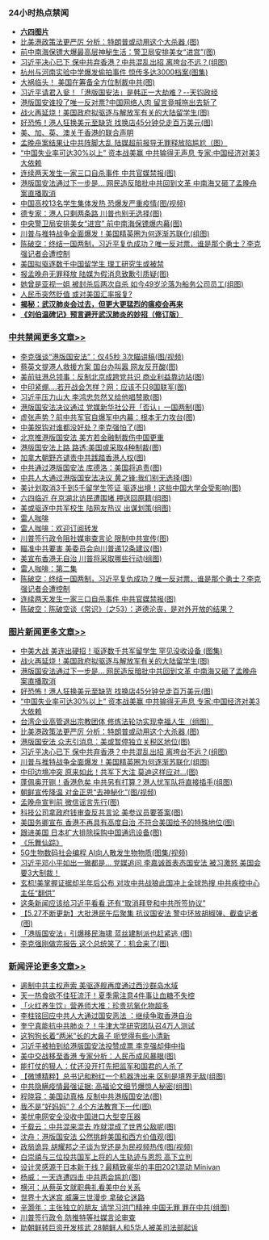 <div class="catlist">
<h3>24小时热点禁闻</h3>
<ul>
<li><b><a href="64photo" target="_blank">六四图片</a></b></li>
<li><a href="https://github.com/fqnews/bnews/blob/master/topimagenews/20200528/1335806.md">比美港政策法更严厉 分析：特朗普或动用这个大杀器 (图)</a></li>
<li><a href="https://github.com/fqnews/bnews/blob/master/cbnews/20200528/1335820.md">前中南海保镖大爆最高层神秘生活：警卫局安排美女“进宫”(图)</a></li>
<li><a href="https://github.com/fqnews/bnews/blob/master/topimagenews/20200528/1335791.md">习近平决心已下 保中共弃香港？中共混乱出招 离垮台不远？(组图)</a></li>
<li><a href="https://github.com/fqnews/bnews/blob/master/cbnews/20200528/1335807.md">杭州与河南实验中学爆发偷拍事件 惊传多达3000档案(图集)</a></li>
<li><a href="https://github.com/fqnews/bnews/blob/master/cbnews/20200528/1335848.md">大祸临头！ 美国在筹备全方位制裁中共(图)</a></li>
<li><a href="https://github.com/fqnews/bnews/blob/master/cbnews/20200528/1335876.md">习近平请君入瓮！「港版国安法」是韩正一大劫难？--天钧政经</a></li>
<li><a href="https://github.com/fqnews/bnews/blob/master/cnnews/hknews/20200528/1335987.md">港版国安谁投了唯一反对票?中国网络人肉 留言竟喊拖出去斩了</a></li>
<li><a href="https://github.com/fqnews/bnews/blob/master/topimagenews/20200528/1335989.md">战火再延烧！美国政府拟驱逐与解放军有关的大陆留学生(图)</a></li>
<li><a href="https://github.com/fqnews/bnews/blob/master/topimagenews/20200528/1335978.md">好恐怖！港人狂换美元至缺货 找换店45分钟兑走百万美元(图)</a></li>
<li><a href="https://github.com/fqnews/bnews/blob/master/renquan/20200529/1336008.md">美、加、英、澳关于香港的联合声明</a></li>
<li><a href="https://github.com/fqnews/bnews/blob/master/cnnews/20200528/1335874.md">孟晚舟案结果让中共阵脚大乱 陆媒超前报导无罪释放陷尴尬（图）</a></li>
<li><a href="https://github.com/fqnews/bnews/blob/master/topimagenews/20200528/1335900.md">“中国失业率可达30%以上” 资本战美赢 中共输得无声息 专家:中国经济对美3大依赖</a></li>
<li><a href="https://github.com/fqnews/bnews/blob/master/cbnews/20200529/1336071.md">连续两天发生一家三口自杀事件 中共官媒禁报(图)</a></li>
<li><a href="https://github.com/fqnews/bnews/blob/master/topimagenews/20200528/1335979.md">港版国安法通过下一步是... 网民造反暗批中共回到文革 中南海又砸了孟晚舟案直播取消</a></li>
<li><a href="https://github.com/fqnews/bnews/blob/master/cbnews/20200528/1335751.md">中国高校13名学生集体发热 恐爆发严重疫情(图/视频)</a></li>
<li><a href="https://github.com/fqnews/bnews/blob/master/cbnews/20200528/1335784.md">德专家：港人只剩两条路 川普也别无选择(图)</a></li>
<li><a href="https://github.com/fqnews/bnews/blob/master/cbnews/20200528/1335837.md">中央警卫局安排美女“进宫” 前中南海保镖爆内幕(图)</a></li>
<li><a href="https://github.com/fqnews/bnews/blob/master/topimagenews/20200528/1335757.md">川普与推特战争全面爆发！美国精英圈为何逐渐苏联化(组图)</a></li>
<li><a href="https://github.com/fqnews/bnews/blob/master/cbnews/20200529/1336099.md">陈破空：终结一国两制，习近平复仇成功？唯一反对票，谁是那个勇士？李克强记者会遭控制 </a></li>
<li><a href="https://github.com/fqnews/bnews/blob/master/ssgc/20200529/1336088.md">美国拟驱逐数千中国留学生  理工研究生或被禁</a></li>
<li><a href="https://github.com/fqnews/bnews/blob/master/cbnews/20200528/1335822.md">报孟晚舟无罪释放 陆媒为假消息致歉引质疑(图)</a></li>
<li><a href="https://github.com/fqnews/bnews/blob/master/yule/20200529/1336052.md">她曾是亚视一姐 被封杀后两次自杀 如今49岁沦落为船务公司员工(组图)</a></li>
<li><a href="https://github.com/fqnews/bnews/blob/master/worldnews/usa/20200528/1335915.md">人民币突然贬值 或对美国汇率报复?</a></li>
<li><b><a href="https://github.com/fqnews/bnews/blob/master/comments/20200211/1275071.md" target="_blank">揭秘：武汉肺炎会过去，但更大更猛烈的瘟疫会再来</a></b></li>
<li><b><a href="https://github.com/fqnews/bnews/blob/master/comments/20200207/1272816.md" target="_blank">《刘伯温碑记》预言避开武汉肺炎的妙招（修订版）</a></b></li>
</ul>
</div>

<div class="catlist">
<h3><a href="https://github.com/fqnews/bnews/blob/master/cbnews/" target="_blank">中共禁闻</a><span><a href="https://github.com/fqnews/bnews/blob/master/cbnews/" target="_blank" rel="nofollow">更多文章>></a></span></h3>
<ul>
<li><a href="https://github.com/fqnews/bnews/blob/master/cbnews/20200529/1336299.md" target="_blank">李克强谈“港版国安法”：仅45秒 3次瞄讲稿(图/视频)</a></li>
<li><a href="https://github.com/fqnews/bnews/blob/master/cbnews/20200529/1336295.md" target="_blank">蔡英文提港人救援方案 国台办叫嚣 网友反开酸(图)</a></li>
<li><a href="https://github.com/fqnews/bnews/blob/master/cbnews/20200529/1336284.md" target="_blank">美前驻港总领事：反制北京成跨党共识 商业利益靠边站(图)</a></li>
<li><a href="https://github.com/fqnews/bnews/blob/master/cbnews/20200529/1336283.md" target="_blank">中印紧绷….若开战会怎样？网：应该不只8国联军(图)</a></li>
<li><a href="https://github.com/fqnews/bnews/blob/master/cbnews/20200529/1336276.md" target="_blank">习近平压力山大 李鸿忠忽然又给他唱赞歌(图)</a></li>
<li><a href="https://github.com/fqnews/bnews/blob/master/cbnews/20200529/1336268.md" target="_blank">港版国安法决议通过 党媒新华社公开「否认」一国两制(图)</a></li>
<li><a href="https://github.com/fqnews/bnews/blob/master/cbnews/20200529/1336260.md" target="_blank">虚张声势？前中共军官自爆军中内幕：根本无力攻台(图)</a></li>
<li><a href="https://github.com/fqnews/bnews/blob/master/cbnews/20200529/1336251.md" target="_blank">中美脱钩对谁都没好处？李克强怕了(图)</a></li>
<li><a href="https://github.com/fqnews/bnews/blob/master/cbnews/20200529/1336250.md" target="_blank">北京推港版国安法 美方若金融制裁伤中国更重</a></li>
<li><a href="https://github.com/fqnews/bnews/blob/master/cbnews/20200529/1336246.md" target="_blank">港版国安法上路 路透:美国或采取4种制裁(图)</a></li>
<li><a href="https://github.com/fqnews/bnews/blob/master/cbnews/20200529/1336245.md" target="_blank">加拿大朝野齐谴责中共践踏香港人权(图)</a></li>
<li><a href="https://github.com/fqnews/bnews/blob/master/cbnews/20200529/1336223.md" target="_blank">中共通过港版国安法 库德洛：美国将追责(图)</a></li>
<li><a href="https://github.com/fqnews/bnews/blob/master/cbnews/20200529/1336197.md" target="_blank">中共人大通过港版国安法决议 黄之锋:我们别无选择(图)</a></li>
<li><a href="https://github.com/fqnews/bnews/blob/master/cbnews/20200529/1336196.md" target="_blank">美计划取消3千到5千留学生签证 驱逐出境！这些中国大学会受影响(图)</a></li>
<li><a href="https://github.com/fqnews/bnews/blob/master/cbnews/20200529/1336195.md" target="_blank">六四临近 在京湖北访民遭围堵 押送回原籍(组图)</a></li>
<li><a href="https://github.com/fqnews/bnews/blob/master/cbnews/20200529/1336175.md" target="_blank">美或驱逐中共军校生 陆网友热议 出谋划策(组图)</a></li>
<li><a href="https://github.com/fqnews/bnews/blob/master/cbnews/20200529/1336164.md" target="_blank">雷人咖啡</a></li>
<li><a href="https://github.com/fqnews/bnews/blob/master/cbnews/20200529/1336163.md" target="_blank">雷人咖啡：欢迎订阅转发</a></li>
<li><a href="https://github.com/fqnews/bnews/blob/master/cbnews/20200529/1336158.md" target="_blank">川普签行政令阻社媒审查言论 限制中共宣传(图)</a></li>
<li><a href="https://github.com/fqnews/bnews/blob/master/cbnews/20200529/1336157.md" target="_blank">瞄准中共要害 美委员会向川普递12条建议(图)</a></li>
<li><a href="https://github.com/fqnews/bnews/blob/master/cbnews/20200529/1336144.md" target="_blank">美宣布香港无自治 川普将采取哪些行动(组图)</a></li>
<li><a href="https://github.com/fqnews/bnews/blob/master/cbnews/20200529/1336115.md" target="_blank">雷人咖啡：第二集</a></li>
<li><a href="https://github.com/fqnews/bnews/blob/master/cbnews/20200529/1336099.md" target="_blank">陈破空：终结一国两制，习近平复仇成功？唯一反对票，谁是那个勇士？李克强记者会遭控制</a></li>
<li><a href="https://github.com/fqnews/bnews/blob/master/cbnews/20200529/1336071.md" target="_blank">连续两天发生一家三口自杀事件 中共官媒禁报(图)</a></li>
<li><a href="https://github.com/fqnews/bnews/blob/master/cbnews/20200529/1336017.md" target="_blank">陈破空：陈破空谈《常识》（之53）：道德沦丧，是对外开放的结果？</a></li>

</ul>
</div>
<div class="catlist">
<h3><a href="https://github.com/fqnews/bnews/blob/master/topimagenews/" target="_blank">图片新闻</a><span><a href="https://github.com/fqnews/bnews/blob/master/topimagenews/" target="_blank" rel="nofollow">更多文章>></a></span></h3>
<ul>
<li><a href="https://github.com/fqnews/bnews/blob/master/topimagenews/20200529/1336294.md" target="_blank">中美大战 美连出硬招！驱逐数千共军留学生 罕见没收设备 (图集)</a></li>
<li><a href="https://github.com/fqnews/bnews/blob/master/topimagenews/20200528/1335989.md" target="_blank">战火再延烧！美国政府拟驱逐与解放军有关的大陆留学生(图)</a></li>
<li><a href="https://github.com/fqnews/bnews/blob/master/topimagenews/20200528/1335979.md" target="_blank">港版国安法通过下一步是&#8230; 网民造反暗批中共回到文革 中南海又砸了孟晚舟案直播取消</a></li>
<li><a href="https://github.com/fqnews/bnews/blob/master/topimagenews/20200528/1335978.md" target="_blank">好恐怖！港人狂换美元至缺货 找换店45分钟兑走百万美元(图)</a></li>
<li><a href="https://github.com/fqnews/bnews/blob/master/topimagenews/20200528/1335900.md" target="_blank">“中国失业率可达30%以上” 资本战美赢 中共输得无声息 专家:中国经济对美3大依赖</a></li>
<li><a href="https://github.com/fqnews/bnews/blob/master/comments/20200528/1335859.md" target="_blank">台湾企业高管退出宗教团体 修炼法轮功实现幸福人生（组图）</a></li>
<li><a href="https://github.com/fqnews/bnews/blob/master/topimagenews/20200528/1335806.md" target="_blank">比美港政策法更严厉 分析：特朗普或动用这个大杀器 (图)</a></li>
<li><a href="https://github.com/fqnews/bnews/blob/master/topimagenews/20200528/1335792.md" target="_blank">港版国安法 众志引消息：美或暂停独立关税区地位(图)</a></li>
<li><a href="https://github.com/fqnews/bnews/blob/master/topimagenews/20200528/1335791.md" target="_blank">习近平决心已下 保中共弃香港？中共混乱出招 离垮台不远？(组图)</a></li>
<li><a href="https://github.com/fqnews/bnews/blob/master/topimagenews/20200528/1335757.md" target="_blank">川普与推特战争全面爆发！美国精英圈为何逐渐苏联化(组图)</a></li>
<li><a href="https://github.com/fqnews/bnews/blob/master/topimagenews/20200528/1335707.md" target="_blank">中印边境冲突 原来如此！共军下大注 莫迪这样应对…(图)</a></li>
<li><a href="https://github.com/fqnews/bnews/blob/master/topimagenews/20200528/1335633.md" target="_blank">蓬佩奥开铡！香港危矣 中共另有打算？港人忧军队将直接插手(组图)</a></li>
<li><a href="https://github.com/fqnews/bnews/blob/master/topimagenews/20200528/1335632.md" target="_blank">朝鲜宣传降温 对金正恩“去神秘化”(图/视频)</a></li>
<li><a href="https://github.com/fqnews/bnews/blob/master/topimagenews/20200528/1335631.md" target="_blank">孟晚舟宣判前 微信谣言先行(图)</a></li>
<li><a href="https://github.com/fqnews/bnews/blob/master/topimagenews/20200528/1335630.md" target="_blank">科技公司拿政府钱审查反共言论 美参议员要答案(图)</a></li>
<li><a href="https://github.com/fqnews/bnews/blob/master/topimagenews/20200528/1335431.md" target="_blank">美国务卿宣布 香港不再具有高度自治 不符合美国给予的特殊地位(图)</a></li>
<li><a href="https://github.com/fqnews/bnews/blob/master/topimagenews/20200528/1335421.md" target="_blank">跟进美国 日本扩大排除採购中国通讯设备(图)</a></li>
<li><a href="https://github.com/fqnews/bnews/blob/master/comments/20200527/783191.md" target="_blank">《乐舞仙踪》</a></li>
<li><a href="https://github.com/fqnews/bnews/blob/master/topimagenews/20200527/1335347.md" target="_blank">5G生物数码社会编程 AI向人散发生物物质(图集/视频)</a></li>
<li><a href="https://github.com/fqnews/bnews/blob/master/topimagenews/20200527/1335332.md" target="_blank">习近平邓小平如出一辙都是… 党媒追问 李嘉诚首表态国安法 被习激怒 美国会要3大制裁！</a></li>
<li><a href="https://github.com/fqnews/bnews/blob/master/topimagenews/20200527/1335279.md" target="_blank">玄机!美掌握证据却半年后公布 对攻中共战狼此国冲上全球热搜 中共疾控中心主任“翻供”</a></li>
<li><a href="https://github.com/fqnews/bnews/blob/master/topimagenews/20200527/1335253.md" target="_blank">这条新闻应该给习近平看看 还有“取消拜登和中共所签协议”</a></li>
<li><a href="https://github.com/fqnews/bnews/blob/master/topimagenews/20200527/1335172.md" target="_blank">【5.27不断更新】大批港民午后聚集 抗议国安法 警中环放胡椒弹、截查记者(图)</a></li>
<li><a href="https://github.com/fqnews/bnews/blob/master/topimagenews/20200527/1335171.md" target="_blank">「港版国安法」引爆移民海啸 蓝丝建制派也赶紧逃 (图)</a></li>
<li><a href="https://github.com/fqnews/bnews/blob/master/topimagenews/20200527/1335154.md" target="_blank">李克强刚做完报告 这个总统笑了：机会来了(图)</a></li>

</ul>
</div>
<div class="catlist">
<h3><a href="https://github.com/fqnews/bnews/blob/master/comments/" target="_blank">新闻评论</a><span><a href="https://github.com/fqnews/bnews/blob/master/comments/" target="_blank" rel="nofollow">更多文章>></a></span></h3>
<ul>
<li><a href="https://github.com/fqnews/bnews/blob/master/comments/20200529/1336304.md" target="_blank">遏制中共主权声索  美驱逐舰再度通过西沙群岛水域</a></li>
<li><a href="https://github.com/fqnews/bnews/blob/master/comments/20200529/1336303.md" target="_blank">天一热食欲不佳狂流汗！夏季需注意4件事让血糖不失控</a></li>
<li><a href="https://github.com/fqnews/bnews/blob/master/comments/20200529/1336302.md" target="_blank">「火红养生饮」营养师大推：珍贵抗氧化物超多</a></li>
<li><a href="https://github.com/fqnews/bnews/blob/master/comments/20200529/1336297.md" target="_blank">李柱铭回应中共人大通过国安恶法 ：继续争取香港自治</a></li>
<li><a href="https://github.com/fqnews/bnews/blob/master/comments/20200529/1336296.md" target="_blank">奎宁真能抗中共肺炎？！牛津大学研究团队召4万人测试</a></li>
<li><a href="https://github.com/fqnews/bnews/blob/master/comments/20200529/1336292.md" target="_blank">这狗狗长着“两米”长的大鼻子 呃觉得有些小清新</a></li>
<li><a href="https://github.com/fqnews/bnews/blob/master/comments/20200529/1336275.md" target="_blank">习近平被拍到给港版国安法投赞成票 李克强却伸中指</a></li>
<li><a href="https://github.com/fqnews/bnews/blob/master/comments/20200529/1336273.md" target="_blank">美中交战移至香港 专家分析：人民币成风暴眼(图)</a></li>
<li><a href="https://github.com/fqnews/bnews/blob/master/comments/20200529/1336264.md" target="_blank">能打仗的狠人：仗还没开打先把监军和国君的人杀了</a></li>
<li><a href="https://github.com/fqnews/bnews/blob/master/comments/20200529/1336247.md" target="_blank">【微博精粹】总书记和粉红一个机器洗出来 区别是境界无敌(组图)</a></li>
<li><a href="https://github.com/fqnews/bnews/blob/master/comments/20200529/1336226.md" target="_blank">中共隐瞒疫情最强证据: 高福论文细节爆惊人秘密(组图)</a></li>
<li><a href="https://github.com/fqnews/bnews/blob/master/comments/20200529/1336213.md" target="_blank">程晓容：美国动真格 反制中共港版国安法(图)</a></li>
<li><a href="https://github.com/fqnews/bnews/blob/master/comments/20200529/1336210.md" target="_blank">我不是“好妈妈”？ 4个方法教育下一代(图)</a></li>
<li><a href="https://github.com/fqnews/bnews/blob/master/comments/20200529/1336194.md" target="_blank">美忧电网安全没收中国进口大型变压器</a></li>
<li><a href="https://github.com/fqnews/bnews/blob/master/comments/20200529/1336189.md" target="_blank">千载云：中共混来混去 咋就混成了世界公敌呢(图)</a></li>
<li><a href="https://github.com/fqnews/bnews/blob/master/comments/20200529/1336188.md" target="_blank">沈舟：港版国安法 公然挑衅美国和西方价值观(图)</a></li>
<li><a href="https://github.com/fqnews/bnews/blob/master/comments/20200529/1336187.md" target="_blank">政局诡异 胡耀邦之子谈为党还是为民视频热传(图/视频)</a></li>
<li><a href="https://github.com/fqnews/bnews/blob/master/comments/20200529/1336170.md" target="_blank">白崇禧与三位投共国军上将的人生轨迹与恩怨 高下立判</a></li>
<li><a href="https://github.com/fqnews/bnews/blob/master/comments/20200529/1336169.md" target="_blank">设计灵感源于日本新干线？最精致豪华的丰田2021混动 Minivan</a></li>
<li><a href="https://github.com/fqnews/bnews/blob/master/comments/20200529/1336162.md" target="_blank">杨威：一天连遭四击 中共两会尴尬(图)</a></li>
<li><a href="https://github.com/fqnews/bnews/blob/master/comments/20200529/1336161.md" target="_blank">横河：从蔡英文就职典礼看美中台关系</a></li>
<li><a href="https://github.com/fqnews/bnews/blob/master/comments/20200529/1336155.md" target="_blank">世界十大迷宫 威廉三世漫步 拿破仑迷路</a></li>
<li><a href="https://github.com/fqnews/bnews/blob/master/comments/20200529/1336152.md" target="_blank">辛灏年：主张独立的朋友 请学习洪门精神 中国无罪 罪在中共(组图)</a></li>
<li><a href="https://github.com/fqnews/bnews/blob/master/comments/20200529/1336142.md" target="_blank">川普签行政令 防推特等社媒言论审查</a></li>
<li><a href="https://github.com/fqnews/bnews/blob/master/comments/20200529/1336126.md" target="_blank">助朝鲜转巨资开发核武 28朝鲜人和5华人被美司法部起诉</a></li>

</ul>
</div>